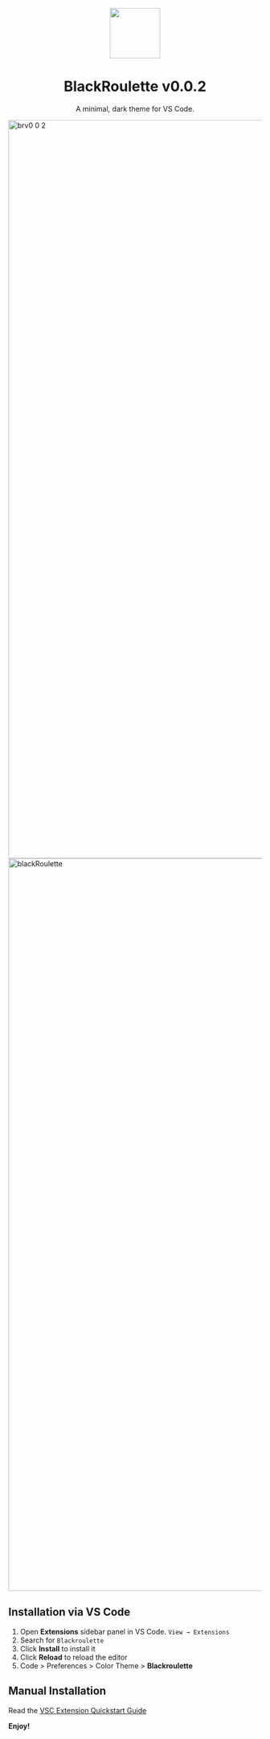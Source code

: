 <p align="center">
  <img width="100" src="https://github.com/j-schneble/blackroulette-site/assets/60337134/6285a53b-6539-47fd-a040-258aebccddcc" />
</p>

<h1 align="center">
 BlackRoulette v0.0.2
</h1>
<p align="center">
  A minimal, dark theme for VS Code. 
</p>
<img width="1470" alt="brv0 0 2" src="https://github.com/user-attachments/assets/97ebbaff-9618-46b5-8f30-067cca3ef6fb">

<img width="1459" alt="blackRoulette" src="https://github.com/user-attachments/assets/51c10fd9-9a52-491b-8d50-9fef2d6fe520">

## Installation via VS Code

1. Open **Extensions** sidebar panel in VS Code. `View → Extensions`
2. Search for `Blackroulette`
3. Click **Install** to install it
4. Click **Reload** to reload the editor
5. Code > Preferences > Color Theme > **Blackroulette**

## Manual Installation

Read the [VSC Extension Quickstart Guide](https://github.com/j-schneble/blackroulette-theme/blob/master/vsc-extension-quickstart.md)



**Enjoy!**

